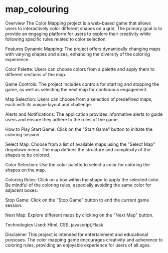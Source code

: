 # map_colouring
Overview
The Color Mapping project is a web-based game that allows users to interactively color different shapes on a grid. The primary goal is to provide an engaging platform for users to explore their creativity while following specific rules related to color selection.

Features
Dynamic Mapping: The project offers dynamically changing maps with varying shapes and sizes, enhancing the diversity of the coloring experience.

Color Palette: Users can choose colors from a palette and apply them to different sections of the map.

Game Controls: The project includes controls for starting and stopping the game, as well as selecting the next map for continuous engagement.

Map Selection: Users can choose from a selection of predefined maps, each with its unique layout and challenge.

Alerts and Notifications: The application provides informative alerts to guide users and ensure they adhere to the rules of the game.

How to Play
Start Game: Click on the "Start Game" button to initiate the coloring session.

Select Map: Choose from a list of available maps using the "Select Map" dropdown menu. The map defines the structure and complexity of the shapes to be colored.

Color Selection: Use the color palette to select a color for coloring the shapes on the map.

Coloring Rules: Click on a box within the shape to apply the selected color. Be mindful of the coloring rules, especially avoiding the same color for adjacent boxes.

Stop Game: Click on the "Stop Game" button to end the current game session.

Next Map: Explore different maps by clicking on the "Next Map" button.

Technologies Used: Html, CSS, javascript,Flask

Disclaimer
This project is intended for entertainment and educational purposes. The color mapping game encourages creativity and adherence to coloring rules, providing an enjoyable experience for users of all ages.
